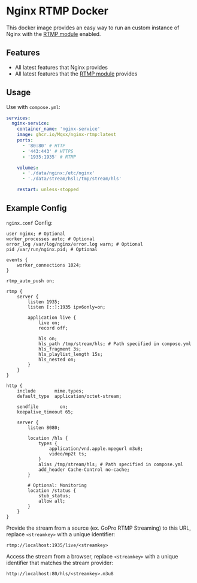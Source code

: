 # Nginx RTMP Docker
This docker image provides an easy way to run an custom instance of Nginx with the [RTMP module](https://github.com/arut/nginx-rtmp-module) enabled.

## Features
- All latest features that Nginx provides
- All latest features that the [RTMP module](https://github.com/arut/nginx-rtmp-module) provides

## Usage
Use with `compose.yml`:
```yml
services:
  nginx-service:
    container_name: 'nginx-service'
    image: ghcr.io/Mqxx/nginx-rtmp:latest
    ports:
      - '80:80' # HTTP
      - '443:443' # HTTPS
      - '1935:1935' # RTMP

    volumes:
      - './data/nginx:/etc/nginx'
      - './data/stream/hsl:/tmp/stream/hls'

    restart: unless-stopped
```

## Example Config
`nginx.conf` Config:
```nginx
user nginx; # Optional
worker_processes auto; # Optional
error_log /var/log/nginx/error.log warn; # Optional
pid /var/run/nginx.pid; # Optional

events {
    worker_connections 1024;
}

rtmp_auto_push on;

rtmp {
    server {
        listen 1935;
        listen [::]:1935 ipv6only=on;

        application live {
            live on;
            record off;

            hls on;
            hls_path /tmp/stream/hls; # Path specified in compose.yml
            hls_fragment 3s;
            hls_playlist_length 15s;
            hls_nested on;
        }
    }
}

http {
    include       mime.types;
    default_type  application/octet-stream;

    sendfile        on;
    keepalive_timeout 65;

    server {
        listen 8080;

        location /hls {
            types {
                application/vnd.apple.mpegurl m3u8;
                video/mp2t ts;
            }
            alias /tmp/stream/hls; # Path specified in compose.yml
            add_header Cache-Control no-cache;
        }

        # Optional: Monitoring
        location /status {
            stub_status;
            allow all;
        }
    }
}
```

Provide the stream from a source (ex. GoPro RTMP Streaming) to this URL, replace `<streamkey>` with a unique identifier:
```
rtmp://localhost:1935/live/<streamkey>
```

Access the stream from a browser, replace `<streamkey>` with a unique identifier that matches the stream provider:
```
http://localhost:80/hls/<streamkey>.m3u8
```
